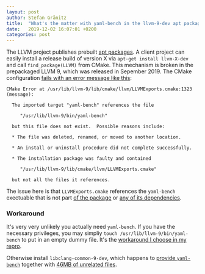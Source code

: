 ```yaml
---
layout: post
author: Stefan Gränitz
title:  "What's the matter with yaml-bench in the llvm-9-dev apt package?"
date:   2019-12-02 16:07:01 +0200
categories: post
---
```


The LLVM project publishes prebuilt [apt packages](http://apt.llvm.org/).
A client project can easily install a release build of version X via
`apt-get install llvm-X-dev` and call `find_package(LLVM)` from CMake.
This mechanism is broken in the prepackaged LLVM 9, which was released in
Sepember 2019. The CMake configuration [fails with an error message like this](
https://travis-ci.org/weliveindetail/apt-llvm-9-dev-repro/builds/619590445#L204):

```
CMake Error at /usr/lib/llvm-9/lib/cmake/llvm/LLVMExports.cmake:1323 (message):

  The imported target "yaml-bench" references the file

     "/usr/lib/llvm-9/bin/yaml-bench"

  but this file does not exist.  Possible reasons include:

  * The file was deleted, renamed, or moved to another location.

  * An install or uninstall procedure did not complete successfully.

  * The installation package was faulty and contained

     "/usr/lib/llvm-9/lib/cmake/llvm/LLVMExports.cmake"

  but not all the files it references.
```

The issue here is that `LLVMExports.cmake` references the `yaml-bench`
exectuable that is not part
[of the package](https://packages.debian.org/sid/llvm-9-dev) or
[any of its dependencies](https://salsa.debian.org/pkg-llvm-team/llvm-toolchain/blob/9/debian/control#L320).

### Workaround

It's very very unlikely you actually need `yaml-bench`. If you have the
necessary privileges, you may simpliy `touch /usr/lib/llvm-9/bin/yaml-bench`
to put in an empty dummy file. It's the
[workaround I choose in my repro](https://github.com/weliveindetail/apt-llvm-9-dev-repro/commit/86497a3b).

Otherwise install `libclang-common-9-dev`, which happens to
[provide `yaml-bench`](https://packages.debian.org/sid/amd64/libclang-common-9-dev/filelist)
together with [46MB of unrelated files](https://packages.debian.org/sid/libclang-common-9-dev#pdownload).
